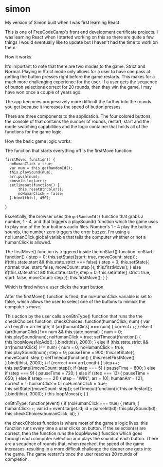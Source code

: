 # simon
My version of Simon built when I was first learning React

This is one of FreeCodeCamp's front end development certificate projects. I was learning React when I started working on this so there are quite
a few things I would eventually like to update but I haven't had the time to work on them.

How it works: 

It's important to note that there are two modes to the game. Strict and Normal. Playing in Strict mode only allows for a user to have one pass at getting the button presses right before the game restarts. This makes for a much more challenging experience for the user. If a user gets the sequence of button selections correct for 20 rounds, then they win the game. I may have won once a couple of years ago. 

The app becomes progressively more difficult the farther into the rounds you get because it increases the speed of button presses. 

There are three components to the application. The four colored buttons, the console of that contains the number of rounds, restart, start and the mode switching capabilities and the logic container that holds all of the functions for the game logic.

How the basic game logic works:

The function that starts everything off is the firstMove function:

    firstMove: function() {
      noHumanClick = true;
      var num = this.getRandomId();
      this.playSound(num);
      arr.push(num);
      console.log(arr);
      setTimeout(function() {
          this.resetBtnColor();
          noHumanClick = false;
      }.bind(this), 450);
  }
  
  Essentially, the browser uses the `getRandomId()` function that grabs a number, 1 - 4, and that triggers a playSound() function which the game uses to play one of the four buttons audio files. Number's 1 - 4 play the button sounds, the number zero triggers the error buzzer. I'm using a noHumanClick global variable that tells the computer whether or not a humanClick is allowed.
 
 The firstMove() function is triggered inside the onStart() function.
   onStart: function() {
      step = 0;
      this.setState({start: true, moveCount: step});
      if(this.state.start && this.state.strict === false) {
          step = 0;
          this.setState({
              normal: true,
              start: false,
              moveCount: step
          });
          this.firstMove();
      }
      else if(this.state.strict && this.state.start){
        step = 0;
        this.setState({
            strict: true,
            start: false,
            moveCount: step
        });
        this.firstMove();
      }
  }
  
 Which is fired when a user clicks the start button.
 
 After the firstMove() function is fired, the nuHumanClick variable is set to false, which allows the user to select one of the buttons to mimick the computer's move.
 
 This action by the user calls a onBtnType() function that runs the the checkChoices function.
    checkChoices: function(humanClick, num) {
      var arrLength = arr.length;
      if (arr[humanClick] === num) {
          correct++;
      } else if (arr[humanClick] !== num && this.state.normal) {
          num = 0;
          this.playSound(num);
          noHumanClick = true;
          setTimeout(function() {
              this.loopMovesNoAdd();
          }.bind(this), 2000);
      } else if (this.state.strict && arr[humanClick] !== num) {
          num = 0;
          noHumanClick = true;
          this.playSound(num);
          step = 0;
          pauseTime = 900;
          this.setState({
              moveCount: step
          })
          setTimeout(function() {
              this.resetFirstMove();
          }.bind(this), 2000);
      }
      if (correct === arrLength) {
          step++;
          this.setState({moveCount: step});
          if (step === 5) {
              pauseTime = 800;
          } else if (step === 9) {
              pauseTime = 720;
          } else if (step === 13) {
              pauseTime = 650;
          } else if (step === 21) {
              step = "WIN";
              arr = [0];
              humanArr = [0];
              correct = 1;
              humanClick = 0;
              noHumanClick = true;
              this.setState({moveCount: step});
              setTimeout(function(){
                this.onRestart();
              }.bind(this), 3000);
          }
          this.loopMoves();
      }
  }
  
   onBtnType: function(event) {
      if (noHumanClick === true) {
          return;
      }
      humanClick++;
      var id = event.target.id;
      id = parseInt(id);
      this.playSound(id);
      this.checkChoices(humanClick, id);
  }
  
  the checkChoices function is where most of the game's logic lives. this function runs every time a user clicks on button. If the selection(s) are correct, then the function runs the loopMoves() function which goes through each computer selection and plays the sound of each button. There are a sequence of rounds that, when reached, the speed of the game increases, resulting in a more difficult challenge the deeper one gets into the game. The game restart's once the user reaches 20 rounds of completion.
  
  
 
